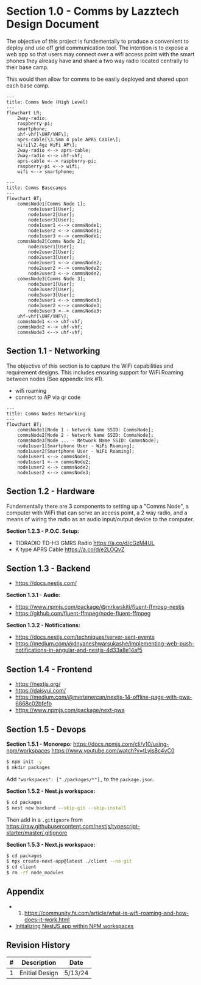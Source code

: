 # Section 1.0 - Comms by Lazztech Design Document

The objective of this project is fundementally to produce a convenient to deploy and use off grid communication tool. The intention is to expose a web app so that users may connect over a wifi access point with the smart phones they already have and share a two way radio located centrally to their base camp.

This would then allow for comms to be easily deployed and shared upon each base camp.

```mermaid
---
title: Comms Node (High Level)
---
flowchart LR;
    2way-radio;
    raspberry-pi;
    smartphone;
    uhf-vhf[\UHF/VHF\];
    aprs-cable[\3.5mm 4 pole APRS Cable\];
    wifi[\2.4gz WiFi AP\];
    2way-radio <--> aprs-cable;
    2way-radio <--> uhf-vhf;
    aprs-cable <--> raspberry-pi;
    raspberry-pi <--> wifi;
    wifi <--> smartphone;
```

```mermaid
---
title: Comms Basecamps
---
flowchart BT;
    commsNode1[Comms Node 1];
        node1user1[User];
        node1user2[User];
        node1user3[User];
        node1user1 <--> commsNode1;
        node1user2 <--> commsNode1;
        node1user3 <--> commsNode1;
    commsNode2[Comms Node 2];
        node2user1[User];
        node2user2[User];
        node2user3[User];
        node2user1 <--> commsNode2;
        node2user2 <--> commsNode2;
        node2user3 <--> commsNode2;
    commsNode3[Comms Node 3];
        node3user1[User];
        node3user2[User];
        node3user3[User];
        node3user1 <--> commsNode3;
        node3user2 <--> commsNode3;
        node3user3 <--> commsNode3;
    uhf-vhf[\UHF/VHF\];
    commsNode1 <--> uhf-vhf;
    commsNode2 <--> uhf-vhf;
    commsNode3 <--> uhf-vhf;
```

## Section 1.1 - Networking
The objective of this section is to capture the WiFi capabilities and requirement designs. This includes ensuring support for WiFi Roaming between nodes (See appendix link #1).

- wifi roaming
- connect to AP via qr code

```mermaid
---
title: Comms Nodes Networking
---
flowchart BT;
    commsNode1[Node 1 - Network Name SSID: CommsNode];
    commsNode2[Node 2 - Network Name SSID: CommsNode];
    commsNode3[Node ... - Network Name SSID: CommsNode];
    node1user1[Smartphone User - WiFi Roaming];
    node1user2[Smartphone User - WiFi Roaming];
    node1user1 <--> commsNode1;
    node1user1 <--> commsNode2;
    node1user2 <--> commsNode2;
    node1user2 <--> commsNode3;
```

## Section 1.2 - Hardware

Fundementally there are 3 components to setting up a "Comms Node", a computer with WiFi that can serve an access point, a 2 way radio, and a means of wiring the radio as an audio input/output device to the computer.

**Section 1.2.3 - P.O.C. Setup:**
- TIDRADIO TD-H3 GMRS Radio https://a.co/d/cGzM4UL
- K type APRS Cable https://a.co/d/e2LOQvZ

## Section 1.3 - Backend
- https://docs.nestjs.com/

**Section 1.3.1 - Audio:**
- https://www.npmjs.com/package/@mrkwskiti/fluent-ffmpeg-nestjs
- https://github.com/fluent-ffmpeg/node-fluent-ffmpeg

**Section 1.3.2 - Notifications:**
- https://docs.nestjs.com/techniques/server-sent-events
- https://medium.com/@dnyaneshwarsukashe/implementing-web-push-notifications-in-angular-and-nestjs-4d33a8e14af5

## Section 1.4 - Frontend
- https://nextjs.org/
- https://daisyui.com/
- https://medium.com/@mertenercan/nextjs-14-offline-page-with-pwa-6868c02bfefb
- https://www.npmjs.com/package/next-pwa

## Section 1.5 - Devops

**Section 1.5.1 - Monorepo:**
https://docs.npmjs.com/cli/v10/using-npm/workspaces
https://www.youtube.com/watch?v=tLyis8c4vC0

```bash
$ npm init -y
$ mkdir packages
```

Add `"workspaces": ["./packages/*"],` to the `package.json`.

**Section 1.5.2 - Nest.js workspace:**

```bash
$ cd packages
$ nest new backend --skip-git --skip-install
```

Then add in a `.gitignore` from https://raw.githubusercontent.com/nestjs/typescript-starter/master/.gitignore

**Section 1.5.3 - Next.js workspace:**

```bash
$ cd packages
$ npx create-next-app@latest ./client --no-git
$ cd client
$ rm -rf node_modules
```

## Appendix
- 1. https://community.fs.com/article/what-is-wifi-roaming-and-how-does-it-work.html
- [Initializing NestJS app within NPM workspaces](https://www.youtube.com/watch?v=tLyis8c4vC0)

## Revision History

| # |  Description | Date |
| -------- | ------- | ------- |
| 1 | Enitial Design | 5/13/24 |